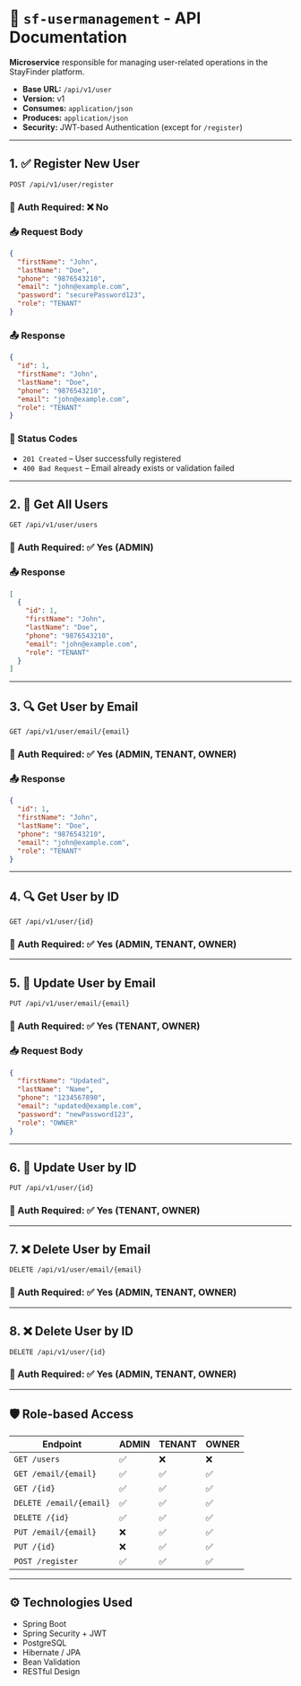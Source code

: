 # 📘 `sf-usermanagement` - API Documentation

**Microservice** responsible for managing user-related operations in the StayFinder platform.

- **Base URL:** `/api/v1/user`
- **Version:** v1
- **Consumes:** `application/json`
- **Produces:** `application/json`
- **Security:** JWT-based Authentication (except for `/register`)

---

## 1. ✅ Register New User

```
POST /api/v1/user/register

```

### 🔐 Auth Required: ❌ No

### 📥 Request Body

```json
{
  "firstName": "John",
  "lastName": "Doe",
  "phone": "9876543210",
  "email": "john@example.com",
  "password": "securePassword123",
  "role": "TENANT"
}

```

### 📤 Response

```json
{
  "id": 1,
  "firstName": "John",
  "lastName": "Doe",
  "phone": "9876543210",
  "email": "john@example.com",
  "role": "TENANT"
}

```

### 🔁 Status Codes

- `201 Created` – User successfully registered
- `400 Bad Request` – Email already exists or validation failed

---

## 2. 📄 Get All Users

```
GET /api/v1/user/users

```

### 🔐 Auth Required: ✅ Yes (ADMIN)

### 📤 Response

```json
[
  {
    "id": 1,
    "firstName": "John",
    "lastName": "Doe",
    "phone": "9876543210",
    "email": "john@example.com",
    "role": "TENANT"
  }
]

```

---

## 3. 🔍 Get User by Email

```
GET /api/v1/user/email/{email}

```

### 🔐 Auth Required: ✅ Yes (ADMIN, TENANT, OWNER)

### 📤 Response

```json
{
  "id": 1,
  "firstName": "John",
  "lastName": "Doe",
  "phone": "9876543210",
  "email": "john@example.com",
  "role": "TENANT"
}

```

---

## 4. 🔍 Get User by ID

```
GET /api/v1/user/{id}

```

### 🔐 Auth Required: ✅ Yes (ADMIN, TENANT, OWNER)

---

## 5. 📝 Update User by Email

```
PUT /api/v1/user/email/{email}

```

### 🔐 Auth Required: ✅ Yes (TENANT, OWNER)

### 📥 Request Body

```json
{
  "firstName": "Updated",
  "lastName": "Name",
  "phone": "1234567890",
  "email": "updated@example.com",
  "password": "newPassword123",
  "role": "OWNER"
}

```

---

## 6. 📝 Update User by ID

```
PUT /api/v1/user/{id}

```

### 🔐 Auth Required: ✅ Yes (TENANT, OWNER)

---

## 7. ❌ Delete User by Email

```
DELETE /api/v1/user/email/{email}

```

### 🔐 Auth Required: ✅ Yes (ADMIN, TENANT, OWNER)

---

## 8. ❌ Delete User by ID

```
DELETE /api/v1/user/{id}

```

### 🔐 Auth Required: ✅ Yes (ADMIN, TENANT, OWNER)

---

## 🛡️ Role-based Access

| Endpoint | ADMIN | TENANT | OWNER |
| --- | --- | --- | --- |
| `GET /users` | ✅ | ❌ | ❌ |
| `GET /email/{email}` | ✅ | ✅ | ✅ |
| `GET /{id}` | ✅ | ✅ | ✅ |
| `DELETE /email/{email}` | ✅ | ✅ | ✅ |
| `DELETE /{id}` | ✅ | ✅ | ✅ |
| `PUT /email/{email}` | ❌ | ✅ | ✅ |
| `PUT /{id}` | ❌ | ✅ | ✅ |
| `POST /register` | ✅ | ✅ | ✅ |

---

## ⚙️ Technologies Used

- Spring Boot
- Spring Security + JWT
- PostgreSQL
- Hibernate / JPA
- Bean Validation
- RESTful Design
